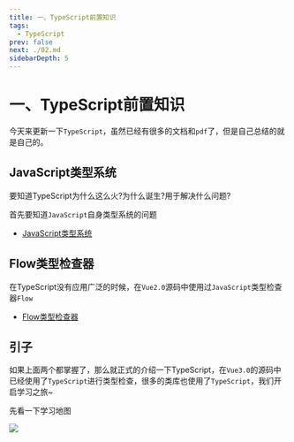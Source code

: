 ```yaml
---
title: 一、TypeScript前置知识
tags: 
  - TypeScript
prev: false
next: ./02.md
sidebarDepth: 5
---
```

# 一、TypeScript前置知识

今天来更新一下`TypeScript`，虽然已经有很多的文档和`pdf`了，但是自己总结的就是自己的。

## JavaScript类型系统

要知道TypeScript为什么这么火?为什么诞生?用于解决什么问题?

首先要知道`JavaScript`自身类型系统的问题

- [JavaScript类型系统](../subjects/js/03type.md)

## Flow类型检查器

在TypeScript没有应用广泛的时候，在`Vue2.0`源码中使用过`JavaScript`类型检查器`Flow`

- [Flow类型检查器](/toolsLibrary/Flow/01.md)


## 引子

如果上面两个都掌握了，那么就正式的介绍一下TypeScript，在`Vue3.0`的源码中已经使用了`TypeScript`进行类型检查，很多的类库也使用了`TypeScript`，我们开启学习之旅~

先看一下学习地图

![](https://p3-juejin.byteimg.com/tos-cn-i-k3u1fbpfcp/f6f0a335397e4d588981f975079af330~tplv-k3u1fbpfcp-watermark.image)